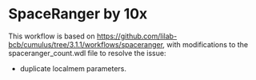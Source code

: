 # SpaceRanger by 10x

This workflow is based on https://github.com/lilab-bcb/cumulus/tree/3.1.1/workflows/spaceranger, with modifications to the spaceranger_count.wdl file to resolve the issue:
- duplicate localmem parameters.
